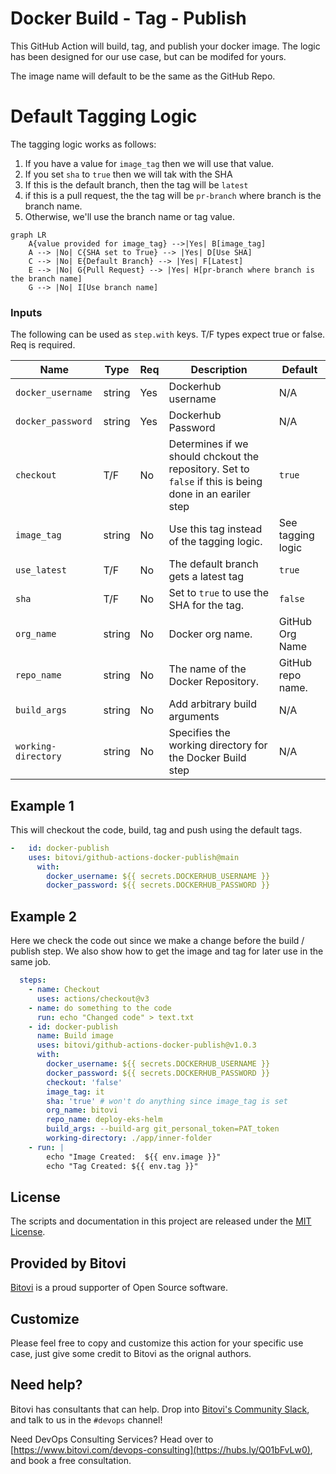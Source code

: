 # Docker Build - Tag - Publish

This GitHub Action will build, tag, and publish your docker image.  The logic has been designed for our use case, but can be modifed for yours.

The image name will default to be the same as the GitHub Repo.  

# Default Tagging Logic
The tagging logic works as follows:
1. If you have a value for `image_tag` then we will use that value.
2. If you set `sha` to `true` then we will tak with the SHA
3. If this is the default branch, then the tag will be `latest`
4. if this is a pull request, the the tag will be `pr-branch` where branch is the branch name.
5. Otherwise, we'll use the branch name or tag value.

```mermaid
graph LR
    A{value provided for image_tag} -->|Yes| B[image_tag]
    A --> |No| C{SHA set to True} --> |Yes| D[Use SHA]
    C --> |No| E{Default Branch} --> |Yes| F[Latest]
    E --> |No| G{Pull Request} --> |Yes| H[pr-branch where branch is the branch name]
    G --> |No| I[Use branch name]
```

### Inputs

The following can be used as `step.with` keys.  T/F types expect true or false.  Req is required.

| Name             | Type    | Req | Description                  | Default |
|------------------|---------|-----|------------------------------|---------|
| `docker_username` | string | Yes | Dockerhub username | N/A |
| `docker_password` | string | Yes | Dockerhub Password | N/A |
| `checkout` | T/F | No | Determines if we should chckout the repository.  Set to `false` if this is being done in an eariler step | `true` |
| `image_tag` | string | No | Use this tag instead of the tagging logic.  | See tagging logic |
| `use_latest` | T/F | No | The default branch gets a latest tag | `true` |
| `sha` | T/F | No | Set to `true` to use the SHA for the tag. | `false` |
| `org_name` | string | No | Docker org name.   | GitHub Org Name |
| `repo_name` | string | No | The name of the Docker Repository.  | GitHub repo name. |
| `build_args` | string | No | Add arbitrary build arguments | N/A |
| `working-directory` | string | No | Specifies the working directory for the Docker Build step | N/A |


## Example 1

This will checkout the code, build, tag and push using the default tags. 

```yaml
-   id: docker-publish
    uses: bitovi/github-actions-docker-publish@main
      with:
        docker_username: ${{ secrets.DOCKERHUB_USERNAME }}
        docker_password: ${{ secrets.DOCKERHUB_PASSWORD }}
```

## Example 2

Here we check the code out since we make a change before the build / publish step.  We also show how to get the image and tag for later use in the same job.

```yaml
  steps:
    - name: Checkout 
      uses: actions/checkout@v3
    - name: do something to the code
      run: echo "Changed code" > text.txt
    - id: docker-publish
      name: Build image
      uses: bitovi/github-actions-docker-publish@v1.0.3
      with:
        docker_username: ${{ secrets.DOCKERHUB_USERNAME }}
        docker_password: ${{ secrets.DOCKERHUB_PASSWORD }}
        checkout: 'false'
        image_tag: it
        sha: 'true' # won't do anything since image_tag is set
        org_name: bitovi
        repo_name: deploy-eks-helm
        build_args: --build-arg git_personal_token=PAT_token
        working-directory: ./app/inner-folder
    - run: |
        echo "Image Created:  ${{ env.image }}"
        echo "Tag Created: ${{ env.tag }}"
```

## License
The scripts and documentation in this project are released under the [MIT License](https://github.com/bitovi/github-actions-docker-publish/blob/main/LICENSE).

## Provided by Bitovi
[Bitovi](https://www.bitovi.com/) is a proud supporter of Open Source software.

## Customize
Please feel free to copy and customize this action for your specific use case, just give some credit to Bitovi as the orignal authors.  

## Need help?
Bitovi has consultants that can help.  Drop into [Bitovi's Community Slack](https://www.bitovi.com/community/slack), and talk to us in the `#devops` channel!

Need DevOps Consulting Services?  Head over to [https://www.bitovi.com/devops-consulting](https://hubs.ly/Q01bFvLw0), and book a free consultation.
